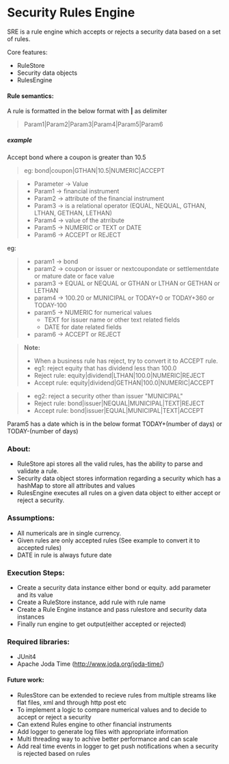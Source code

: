 # Security Rules Engine

SRE is a rule engine which accepts or rejects a security data based on a set of rules.

Core features:
 - RuleStore
 - Security data objects
 - RulesEngine


#### Rule semantics:
A rule is formatted in the below format with **|** as delimiter 
> Param1|Param2|Param3|Param4|Param5|Param6
##### example
Accept bond where a coupon is greater than 10.5
> eg: bond|coupon|GTHAN|10.5|NUMERIC|ACCEPT

> - Parameter -> Value
> - Param1    -> financial instrument
> - Param2    -> attribute of the financial instrument
> - Param3    -> is a relational operator (EQUAL, NEQUAL, GTHAN, LTHAN, GETHAN, LETHAN)
> - Param4    -> value of the atrribute
> - Param5    -> NUMERIC or TEXT or DATE
> - Param6	  -> ACCEPT or REJECT

eg: 
> - param1 -> bond
> - param2 -> coupon or issuer or nextcoupondate or settlementdate or mature date or face value
> - param3 -> EQUAL or NEQUAL or GTHAN or LTHAN or GETHAN or LETHAN
> - param4 -> 100.20 or MUNICIPAL or TODAY+0 or TODAY+360 or TODAY-100
> - param5 -> NUMERIC for numerical values
>	 -  TEXT for issuer name or other text related fields
>	 -  DATE for date related fields
> - param6 -> ACCEPT or REJECT


>**Note:** 
> - When a business rule has reject, try to convert it to ACCEPT rule.
> - eg1: reject equity that has dividend less than 100.0
> - Reject rule: equity|dividend|LTHAN|100.0|NUMERIC|REJECT 
> - Accept rule: equity|dividend|GETHAN|100.0|NUMERIC|ACCEPT

> - eg2: reject a security other than issuer "MUNICIPAL"
> - Reject rule: bond|issuer|NEQUAL|MUNICIPAL|TEXT|REJECT
> - Accept rule: bond|issuer|EQUAL|MUNICIPAL|TEXT|ACCEPT


Param5 has a date which is in the below format
TODAY+(number of days) or TODAY-(number of days)

### About:
 - RuleStore api stores all the valid rules, has the ability to parse and validate a rule.
 - Security data object stores information regarding a security which has a hashMap to store all attributes and values
 - RulesEngine executes all rules on a given data object to either accept or reject a security.

### Assumptions:
 - All numericals are in single currency.
 - Given rules are only accepted rules (See example to convert it to accepted rules)
 - DATE in rule is always future date
 

### Execution Steps:
 - Create a security data instance either bond or equity. add parameter and its value 
 - Create a RuleStore instance, add rule with rule name
 - Create a Rule Engine instance and pass rulestore and security data instances
 - Finally run engine to get output(either accepted or rejected)

### Required libraries:
 -  JUnit4
 -  Apache Joda Time (http://www.joda.org/joda-time/)

#### Future work:
 - RulesStore can be extended to recieve rules from multiple streams like flat files, xml and through http post etc
 - To implement a logic to compare numerical values and to decide to accept or reject a security
 - Can extend Rules engine to other financial instruments
 - Add logger to generate log files with appropriate information
 - Multi threading way to achive better performance and can scale
 - Add real time events in logger to get push notifications when a security is rejected based on rules